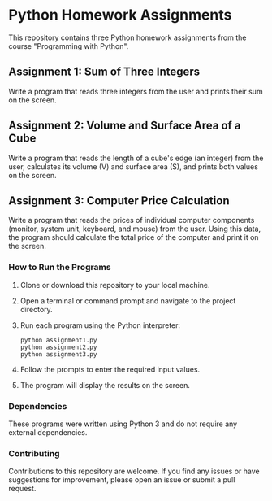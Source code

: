 # Python Homework Assignments

This repository contains three Python homework assignments from the course "Programming with Python".

## Assignment 1: Sum of Three Integers

Write a program that reads three integers from the user and prints their sum on the screen.

## Assignment 2: Volume and Surface Area of a Cube

Write a program that reads the length of a cube's edge (an integer) from the user, calculates its volume (V) and surface area (S), and prints both values on the screen.

## Assignment 3: Computer Price Calculation

Write a program that reads the prices of individual computer components (monitor, system unit, keyboard, and mouse) from the user. Using this data, the program should calculate the total price of the computer and print it on the screen.

### How to Run the Programs

1. Clone or download this repository to your local machine.
2. Open a terminal or command prompt and navigate to the project directory.
3. Run each program using the Python interpreter:

   ```
   python assignment1.py
   python assignment2.py
   python assignment3.py
   ```

4. Follow the prompts to enter the required input values.
5. The program will display the results on the screen.

### Dependencies

These programs were written using Python 3 and do not require any external dependencies.

### Contributing

Contributions to this repository are welcome. If you find any issues or have suggestions for improvement, please open an issue or submit a pull request.
